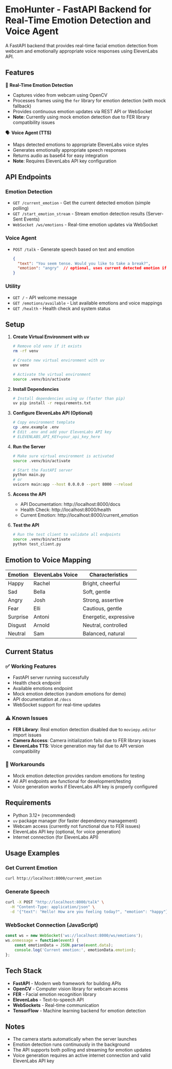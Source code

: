 # EmoHunter - FastAPI Backend for Real-Time Emotion Detection and Voice Agent

A FastAPI backend that provides real-time facial emotion detection from webcam and emotionally appropriate voice responses using ElevenLabs API.

## Features

🎥 **Real-Time Emotion Detection**
- Captures video from webcam using OpenCV
- Processes frames using the `fer` library for emotion detection (with mock fallback)
- Provides continuous emotion updates via REST API or WebSocket
- **Note**: Currently using mock emotion detection due to FER library compatibility issues

🗣️ **Voice Agent (TTS)**
- Maps detected emotions to appropriate ElevenLabs voice styles
- Generates emotionally appropriate speech responses
- Returns audio as base64 for easy integration
- **Note**: Requires ElevenLabs API key configuration

## API Endpoints

### Emotion Detection
- `GET /current_emotion` - Get the current detected emotion (simple polling)
- `GET /start_emotion_stream` - Stream emotion detection results (Server-Sent Events)
- `WebSocket /ws/emotions` - Real-time emotion updates via WebSocket

### Voice Agent
- `POST /talk` - Generate speech based on text and emotion
  ```json
  {
    "text": "You seem tense. Would you like to take a break?",
    "emotion": "angry"  // optional, uses current detected emotion if not provided
  }
  ```

### Utility
- `GET /` - API welcome message
- `GET /emotions/available` - List available emotions and voice mappings
- `GET /health` - Health check and system status

## Setup

1. **Create Virtual Environment with uv**
   ```bash
   # Remove old venv if it exists
   rm -rf venv
   
   # Create new virtual environment with uv
   uv venv
   
   # Activate the virtual environment
   source .venv/bin/activate
   ```

2. **Install Dependencies**
   ```bash
   # Install dependencies using uv (faster than pip)
   uv pip install -r requirements.txt
   ```

3. **Configure ElevenLabs API (Optional)**
   ```bash
   # Copy environment template
   cp .env.example .env
   # Edit .env and add your ElevenLabs API key
   # ELEVENLABS_API_KEY=your_api_key_here
   ```

4. **Run the Server**
   ```bash
   # Make sure virtual environment is activated
   source .venv/bin/activate
   
   # Start the FastAPI server
   python main.py
   # or
   uvicorn main:app --host 0.0.0.0 --port 8000 --reload
   ```

5. **Access the API**
   - API Documentation: http://localhost:8000/docs
   - Health Check: http://localhost:8000/health
   - Current Emotion: http://localhost:8000/current_emotion

6. **Test the API**
   ```bash
   # Run the test client to validate all endpoints
   source .venv/bin/activate
   python test_client.py
   ```

## Emotion to Voice Mapping

| Emotion | ElevenLabs Voice | Characteristics |
|---------|------------------|-----------------|
| Happy | Rachel | Bright, cheerful |
| Sad | Bella | Soft, gentle |
| Angry | Josh | Strong, assertive |
| Fear | Elli | Cautious, gentle |
| Surprise | Antoni | Energetic, expressive |
| Disgust | Arnold | Neutral, controlled |
| Neutral | Sam | Balanced, natural |

## Current Status

### ✅ Working Features
- FastAPI server running successfully
- Health check endpoint
- Available emotions endpoint
- Mock emotion detection (random emotions for demo)
- API documentation at `/docs`
- WebSocket support for real-time updates

### ⚠️ Known Issues
- **FER Library**: Real emotion detection disabled due to `moviepy.editor` import issues
- **Camera Access**: Camera initialization fails due to FER library issues
- **ElevenLabs TTS**: Voice generation may fail due to API version compatibility

### 🔧 Workarounds
- Mock emotion detection provides random emotions for testing
- All API endpoints are functional for development/testing
- Voice generation works if ElevenLabs API key is properly configured

## Requirements

- Python 3.12+ (recommended)
- `uv` package manager (for faster dependency management)
- Webcam access (currently not functional due to FER issues)
- ElevenLabs API key (optional, for voice generation)
- Internet connection (for ElevenLabs API)

## Usage Examples

### Get Current Emotion
```bash
curl http://localhost:8000/current_emotion
```

### Generate Speech
```bash
curl -X POST "http://localhost:8000/talk" \
  -H "Content-Type: application/json" \
  -d '{"text": "Hello! How are you feeling today?", "emotion": "happy"}'
```

### WebSocket Connection (JavaScript)
```javascript
const ws = new WebSocket('ws://localhost:8000/ws/emotions');
ws.onmessage = function(event) {
    const emotionData = JSON.parse(event.data);
    console.log('Current emotion:', emotionData.emotion);
};
```

## Tech Stack

- **FastAPI** - Modern web framework for building APIs
- **OpenCV** - Computer vision library for webcam access
- **FER** - Facial emotion recognition library
- **ElevenLabs** - Text-to-speech API
- **WebSockets** - Real-time communication
- **TensorFlow** - Machine learning backend for emotion detection

## Notes

- The camera starts automatically when the server launches
- Emotion detection runs continuously in the background
- The API supports both polling and streaming for emotion updates
- Voice generation requires an active internet connection and valid ElevenLabs API key
